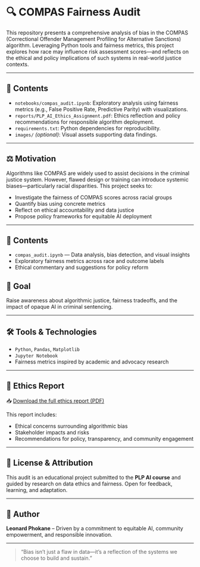 # 🔍 COMPAS Fairness Audit

This repository presents a comprehensive analysis of bias in the COMPAS (Correctional Offender Management Profiling for Alternative Sanctions) algorithm. Leveraging Python tools and fairness metrics, this project explores how race may influence risk assessment scores—and reflects on the ethical and policy implications of such systems in real-world justice contexts.

---

## 📘 Contents

- `notebooks/compas_audit.ipynb`: Exploratory analysis using fairness metrics (e.g., False Positive Rate, Predictive Parity) with visualizations.
- `reports/PLP_AI_Ethics_Assignment.pdf`: Ethics reflection and policy recommendations for responsible algorithm deployment.
- `requirements.txt`: Python dependencies for reproducibility.
- `images/` *(optional)*: Visual assets supporting data findings.

---

## ⚖️ Motivation

Algorithms like COMPAS are widely used to assist decisions in the criminal justice system. However, flawed design or training can introduce systemic biases—particularly racial disparities. This project seeks to:

- Investigate the fairness of COMPAS scores across racial groups
- Quantify bias using concrete metrics
- Reflect on ethical accountability and data justice
- Propose policy frameworks for equitable AI deployment

---


## 📁 Contents

- `compas_audit.ipynb` — Data analysis, bias detection, and visual insights
- Exploratory fairness metrics across race and outcome labels
- Ethical commentary and suggestions for policy reform

## 🎯 Goal

Raise awareness about algorithmic justice, fairness tradeoffs, and the impact of opaque AI in criminal sentencing.

---


## 🛠️ Tools & Technologies

- `Python`, `Pandas`, `Matplotlib`
- `Jupyter Notebook`
- Fairness metrics inspired by academic and advocacy research

---

## 📄 Ethics Report

📥 [Download the full ethics report (PDF)](reports/PLP_AI_Ethics_Assignment.pdf)

This report includes:
- Ethical concerns surrounding algorithmic bias
- Stakeholder impacts and risks
- Recommendations for policy, transparency, and community engagement

---

## 📢 License & Attribution

This audit is an educational project submitted to the **PLP AI course** and guided by research on data ethics and fairness. Open for feedback, learning, and adaptation.

---

## 🙌 Author

**Leonard Phokane** – Driven by a commitment to equitable AI, community empowerment, and responsible innovation.

---

> “Bias isn’t just a flaw in data—it’s a reflection of the systems we choose to build and sustain.”

